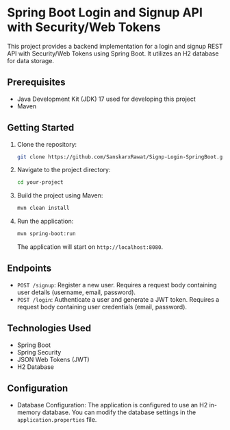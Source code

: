 # Spring Boot Login and Signup API with Security/Web Tokens

This project provides a backend implementation for a login and signup REST API with Security/Web Tokens using Spring Boot. It utilizes an H2 database for data storage.

## Prerequisites

- Java Development Kit (JDK) 17 used for developing this project
- Maven

## Getting Started

1. Clone the repository:

   ```bash
   git clone https://github.com/SanskarxRawat/Signp-Login-SpringBoot.git
   ```

2. Navigate to the project directory:

   ```bash
   cd your-project
   ```

3. Build the project using Maven:

   ```bash
   mvn clean install
   ```

4. Run the application:

   ```bash
   mvn spring-boot:run
   ```

   The application will start on `http://localhost:8080`.

## Endpoints

- `POST /signup`: Register a new user. Requires a request body containing user details (username, email, password).
- `POST /login`: Authenticate a user and generate a JWT token. Requires a request body containing user credentials (email, password).

## Technologies Used

- Spring Boot
- Spring Security
- JSON Web Tokens (JWT)
- H2 Database

## Configuration

- Database Configuration: The application is configured to use an H2 in-memory database. You can modify the database settings in the `application.properties` file.